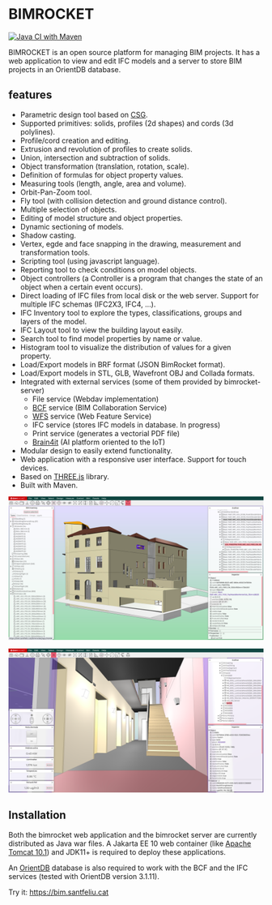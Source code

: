 # BIMROCKET

[![Java CI with Maven](https://github.com/bimrocket/bimrocket/actions/workflows/maven.yml/badge.svg)](https://github.com/bimrocket/bimrocket/actions/workflows/maven.yml)

BIMROCKET is an open source platform for managing BIM projects. It has a web application to view and edit IFC models and a server to store BIM projects in an OrientDB database.

## features
- Parametric design tool based on [CSG](https://en.wikipedia.org/wiki/Constructive_solid_geometry).
- Supported primitives: solids, profiles (2d shapes) and cords (3d polylines).
- Profile/cord creation and editing.
- Extrusion and revolution of profiles to create solids.
- Union, intersection and subtraction of solids.
- Object transformation (translation, rotation, scale).
- Definition of formulas for object property values.
- Measuring tools (length, angle, area and volume).
- Orbit-Pan-Zoom tool.
- Fly tool (with collision detection and ground distance control).
- Multiple selection of objects.
- Editing of model structure and object properties.
- Dynamic sectioning of models.
- Shadow casting.
- Vertex, egde and face snapping in the drawing, measurement and transformation tools.
- Scripting tool (using javascript language).
- Reporting tool to check conditions on model objects.
- Object controllers (a Controller is a program that changes the state of an object when a certain event occurs).
- Direct loading of IFC files from local disk or the web server. Support for multiple IFC schemas (IFC2X3, IFC4, ...).
- IFC Inventory tool to explore the types, classifications, groups and layers of the model.
- IFC Layout tool to view the building layout easily.
- Search tool to find model properties by name or value.
- Histogram tool to visualize the distribution of values ​​for a given property.
- Load/Export models in BRF format (JSON BimRocket format).
- Load/Export models in STL, GLB, Wavefront OBJ and Collada formats.
- Integrated with external services (some of them provided by bimrocket-server)
  - File service (Webdav implementation)
  - [BCF](https://en.wikipedia.org/wiki/BIM_Collaboration_Format) service (BIM Collaboration Service)
  - [WFS](https://en.wikipedia.org/wiki/Web_Feature_Service) service (Web Feature Service)
  - IFC service (stores IFC models in database. In progress)
  - Print service (generates a vectorial PDF file)
  - [Brain4it](http://brain4it.org) (AI platform oriented to the IoT)
- Modular design to easily extend functionality.
- Web application with a responsive user interface. Support for touch devices.
- Based on [THREE.js](https://threejs.org) library.
- Built with Maven.


![Facility exterior](/docs/images/screenshot1.png?raw=true "Facility exterior")

![Facility interior](/docs/images/screenshot2.png?raw=true "Facility interior")

## Installation
Both the bimrocket web application and the bimrocket server are currently distributed as Java war files. A Jakarta EE 10 web container (like [Apache Tomcat 10.1](https://tomcat.apache.org/download-10.cgi)) and JDK11+ is required to deploy these applications.

An [OrientDB](https://orientdb.org/) database is also required to work with the BCF and the IFC services (tested with OrientDB version 3.1.11).

Try it: https://bim.santfeliu.cat

